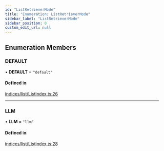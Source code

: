 ```yaml
---
id: "ListRetrieverMode"
title: "Enumeration: ListRetrieverMode"
sidebar_label: "ListRetrieverMode"
sidebar_position: 0
custom_edit_url: null
---
```


## Enumeration Members

### DEFAULT

• **DEFAULT** = ``"default"``

#### Defined in

[indices/list/ListIndex.ts:26](https://github.com/run-llama/LlamaIndexTS/blob/dc91f5f/packages/core/src/indices/list/ListIndex.ts#L26)

___

### LLM

• **LLM** = ``"llm"``

#### Defined in

[indices/list/ListIndex.ts:28](https://github.com/run-llama/LlamaIndexTS/blob/dc91f5f/packages/core/src/indices/list/ListIndex.ts#L28)
